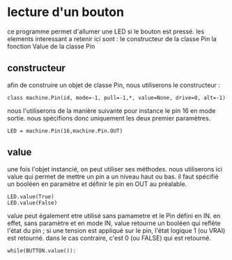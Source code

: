 ﻿# lecture d'un bouton
ce programme permet d'allumer une LED si le bouton est pressé. 
les elements interessant a retenir ici sont :
le constructeur de la classe Pin
la fonction Value de la classe Pin

## constructeur 
afin de construire un objet de classe Pin, nous utiliserons le constructeur :

	class machine.Pin(id, mode=-1, pull=-1,*, value=None, drive=0, alt=-1)

nous l'utiliserons de la manière suivante pour instance	le pin 16 en mode sortie. nous spécifions donc uniquement les deux premier paramètres. 

	LED = machine.Pin(16,machine.Pin.OUT)


## value
une fois l'objet instancié, on peut utiliser ses méthodes. nous utiliserons ici value qui permet de mettre un pin a un niveau haut ou bas. il faut spécifié un booléen en paramètre et définir le pin en OUT au préalable. 

	LED.value(True)
    LED.value(False)

value peut également etre utilisé sans pamametre et le Pin défini en IN.
en effet, sans paramètre et en mode IN, value retourne un booléen qui reflète l'état du pin ; si une tension est appliqué sur le pin, l'état logique 1 (ou VRAI)  est retourné. dans le cas contraire, c'est 0 (ou FALSE) qui est retourné. 

	while(BUTTON.value()):
